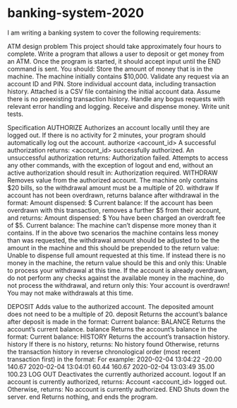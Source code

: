 # banking-system-2020
I am writing a banking system to cover the following requirements:

ATM design problem
This project should take approximately four hours to complete.
Write a program that allows a user to deposit or get money from an ATM. Once the program is started, it should accept input until the END
command is sent.
You should:
Store the amount of money that is in the machine. The machine initially contains $10,000.
Validate any request via an account ID and PIN.
Store individual account data, including transaction history. Attached is a CSV file containing the initial account data. Assume there is no
preexisting transaction history.
Handle any bogus requests with relevant error handling and logging.
Receive and dispense money.
Write unit tests.

Specification
AUTHORIZE
Authorizes an account locally until they are logged out. If there is no activity for 2 minutes, your program should automatically log out the account.
authorize <account_id> <pin>
A successful authorization returns:
<account_id> successfully authorized.
An unsuccessful authorization returns:
Authorization failed.
Attempts to access any other commands, with the exception of logout and end, without an active authorization should result in:
Authorization required.
WITHDRAW
Removes value from the authorized account. The machine only contains $20 bills, so the withdrawal amount must be a multiple of 20.
withdraw <value>
If account has not been overdrawn, returns balance after withdrawal in the format:
Amount dispensed: $<x>
Current balance: <balance>
If the account has been overdrawn with this transaction, removes a further $5 from their account, and returns:
Amount dispensed: $<x>
You have been charged an overdraft fee of $5. Current balance: <balance>
The machine can’t dispense more money than it contains. If in the above two scenarios the machine contains less money than was
requested, the withdrawal amount should be adjusted to be the amount in the machine and this should be prepended to the return value:
Unable to dispense full amount requested at this time.
If instead there is no money in the machine, the return value should be this and only this:
Unable to process your withdrawal at this time.
If the account is already overdrawn, do not perform any checks against the available money in the machine, do not process the withdrawal,
and return only this:
Your account is overdrawn! You may not make withdrawals at this time.

DEPOSIT
Adds value to the authorized account. The deposited amount does not need to be a multiple of 20.
deposit <value>
Returns the account’s balance after deposit is made in the format:
Current balance: <balance>
BALANCE
Returns the account’s current balance.
balance
Returns the account’s balance in the format:
Current balance: <balance>
HISTORY
Returns the account’s transaction history.
history
If there is no history, returns:
No history found
Otherwise, returns the transaction history in reverse chronological order (most recent transaction first) in the format:
<date> <time> <amount> <balance after transaction>
For example:
2020-02-04 13:04:22 -20.00 140.67
2020-02-04 13:04:01 60.44 160.67
2020-02-04 13:03:49 35.00 100.23
LOG OUT
Deactivates the currently authorized account.
logout
If an account is currently authorized, returns:
Account <account_id> logged out.
Otherwise, returns:
No account is currently authorized.
END
Shuts down the server.
end
Returns nothing, and ends the program.